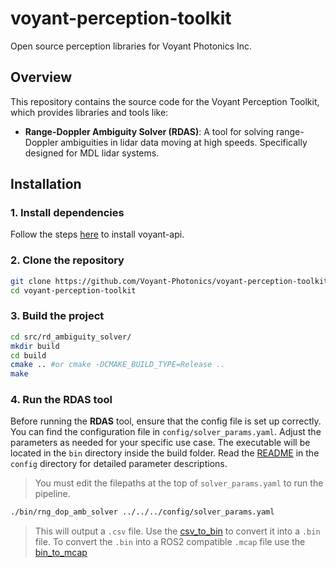 # voyant-perception-toolkit
Open source perception libraries for Voyant Photonics Inc.


## Overview
This repository contains the source code for the Voyant Perception Toolkit, which provides libraries and tools like:
- **Range-Doppler Ambiguity Solver (RDAS)**: A tool for solving range-Doppler ambiguities in lidar data moving at high speeds. Specifically designed for MDL lidar systems.

## Installation

### 1. Install dependencies

Follow the steps [here](https://voyant-photonics.github.io/02_getting-started/installation.html#install-voyant-packages) to install voyant-api.

### 2. Clone the repository

```bash
git clone https://github.com/Voyant-Photonics/voyant-perception-toolkit.git
cd voyant-perception-toolkit
```

### 3. Build the project

```bash
cd src/rd_ambiguity_solver/
mkdir build
cd build
cmake .. #or cmake -DCMAKE_BUILD_TYPE=Release ..
make
```

### 4. Run the RDAS tool

Before running the **RDAS** tool, ensure that the config file is set up correctly. You can find the configuration file in `config/solver_params.yaml`. Adjust the parameters as needed for your specific use case. The executable will be located in the `bin` directory inside the build folder. Read the [README](config/README.md) in the `config` directory for detailed parameter descriptions.

> You must edit the filepaths at the top of `solver_params.yaml` to run the pipeline.

```bash
./bin/rng_dop_amb_solver ../../../config/solver_params.yaml
```

>This will output a `.csv` file. Use the [csv_to_bin](https://voyant-photonics.github.io/03_tools/unsupported_tools.html#voyant_csv_to_bin) to convert it into a `.bin` file.
To convert the `.bin` into a ROS2 compatible `.mcap` file use the [bin_to_mcap](https://github.com/Voyant-Photonics/voyant-ros?tab=readme-ov-file#converting-bin-files-to-ros2-bag-format)
